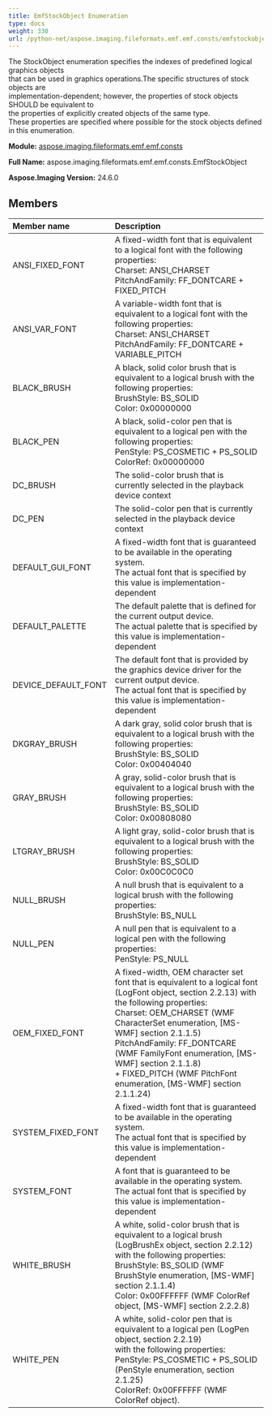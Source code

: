 ```yaml
---
title: EmfStockObject Enumeration
type: docs
weight: 330
url: /python-net/aspose.imaging.fileformats.emf.emf.consts/emfstockobject/
---
```


The StockObject enumeration specifies the indexes of predefined logical graphics objects <br/>            that can be used in graphics operations.The specific structures of stock objects are <br/>            implementation-dependent; however, the properties of stock objects SHOULD be equivalent to <br/>            the properties of explicitly created objects of the same type. <br/>            These properties are specified where possible for the stock objects defined in this enumeration.

**Module:** [aspose.imaging.fileformats.emf.emf.consts](/imaging/python-net/aspose.imaging.fileformats.emf.emf.consts/)

**Full Name:** aspose.imaging.fileformats.emf.emf.consts.EmfStockObject

**Aspose.Imaging Version:** 24.6.0

## **Members**
| **Member name** | **Description** |
| :- | :- |
| ANSI_FIXED_FONT | A fixed-width font that is equivalent to a logical font with the following properties:<br/>            Charset: ANSI_CHARSET<br/>            PitchAndFamily: FF_DONTCARE + FIXED_PITCH |
| ANSI_VAR_FONT | A variable-width font that is equivalent to a logical font with the following properties:<br/>            Charset: ANSI_CHARSET<br/>            PitchAndFamily: FF_DONTCARE + VARIABLE_PITCH |
| BLACK_BRUSH | A black, solid color brush that is equivalent to a logical brush with the following properties:<br/>            BrushStyle: BS_SOLID<br/>            Color: 0x00000000 |
| BLACK_PEN | A black, solid-color pen that is equivalent to a logical pen with the following properties:<br/>            PenStyle: PS_COSMETIC + PS_SOLID<br/>            ColorRef: 0x00000000 |
| DC_BRUSH | The solid-color brush that is currently selected in the playback device context |
| DC_PEN | The solid-color pen that is currently selected in the playback device context |
| DEFAULT_GUI_FONT | A fixed-width font that is guaranteed to be available in the operating system. <br/>            The actual font that is specified by this value is implementation-dependent |
| DEFAULT_PALETTE | The default palette that is defined for the current output device. <br/>            The actual palette that is specified by this value is implementation-dependent |
| DEVICE_DEFAULT_FONT | The default font that is provided by the graphics device driver for the current output device. <br/>            The actual font that is specified by this value is implementation-dependent |
| DKGRAY_BRUSH | A dark gray, solid color brush that is equivalent to a logical brush with the following properties:<br/>            BrushStyle: BS_SOLID<br/>            Color: 0x00404040 |
| GRAY_BRUSH | A gray, solid-color brush that is equivalent to a logical brush with the following properties:<br/>            BrushStyle: BS_SOLID<br/>            Color: 0x00808080 |
| LTGRAY_BRUSH | A light gray, solid-color brush that is equivalent to a logical brush with the following properties:<br/>            BrushStyle: BS_SOLID<br/>            Color: 0x00C0C0C0 |
| NULL_BRUSH | A null brush that is equivalent to a logical brush with the following properties:<br/>            BrushStyle: BS_NULL |
| NULL_PEN | A null pen that is equivalent to a logical pen with the following properties:<br/>            PenStyle: PS_NULL |
| OEM_FIXED_FONT | A fixed-width, OEM character set font that is equivalent to a logical font <br/>            (LogFont object, section 2.2.13) with the following properties:<br/>            Charset: OEM_CHARSET (WMF CharacterSet enumeration, [MS-WMF] section 2.1.1.5)<br/>            PitchAndFamily: FF_DONTCARE (WMF FamilyFont enumeration, [MS-WMF] section 2.1.1.8) <br/>            + FIXED_PITCH (WMF PitchFont enumeration, [MS-WMF] section 2.1.1.24) |
| SYSTEM_FIXED_FONT | A fixed-width font that is guaranteed to be available in the operating system. <br/>            The actual font that is specified by this value is implementation-dependent |
| SYSTEM_FONT | A font that is guaranteed to be available in the operating system. <br/>            The actual font that is specified by this value is implementation-dependent |
| WHITE_BRUSH | A white, solid-color brush that is equivalent to a logical brush <br/>            (LogBrushEx object, section 2.2.12) with the following properties:<br/>            BrushStyle: BS_SOLID (WMF BrushStyle enumeration, [MS-WMF] section 2.1.1.4)<br/>            Color: 0x00FFFFFF (WMF ColorRef object, [MS-WMF] section 2.2.2.8) |
| WHITE_PEN | A white, solid-color pen that is equivalent to a logical pen (LogPen object, section 2.2.19)<br/>            with the following properties:<br/>            PenStyle: PS_COSMETIC + PS_SOLID (PenStyle enumeration, section 2.1.25)<br/>            ColorRef: 0x00FFFFFF (WMF ColorRef object). |

